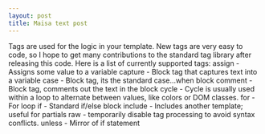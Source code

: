 ```yaml
---
layout: post
title: Maisa text post
---
```


Tags are used for the logic in your template. New tags are very easy to code, so I hope to get many contributions to the standard tag library after releasing this code.
Here is a list of currently supported tags:
assign - Assigns some value to a variable
capture - Block tag that captures text into a variable
case - Block tag, its the standard case...when block
comment - Block tag, comments out the text in the block
cycle - Cycle is usually used within a loop to alternate between values, like colors or DOM classes.
for - For loop
if - Standard if/else block
include - Includes another template; useful for partials
raw - temporarily disable tag processing to avoid syntax conflicts.
unless - Mirror of if statement

